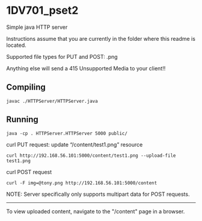 # 1DV701_pset2
Simple java HTTP server

Instructions assume that you are currently in the folder where this readme is located.

Supported file types for PUT and POST: .png

Anything else will send a 415 Unsupported Media to your client!!

## Compiling
```
javac ./HTTPServer/HTTPServer.java
```

## Running
```
java -cp . HTTPServer.HTTPServer 5000 public/
```

curl PUT request: update “/content/test1.png” resource
```
curl http://192.168.56.101:5000/content/test1.png --upload-file test1.png
```

curl POST request
```
curl -F img=@tony.png http://192.168.56.101:5000/content
```
NOTE: Server specifically only supports multipart data for POST requests.

---

To view uploaded content, navigate to the "/content" page in a browser.

